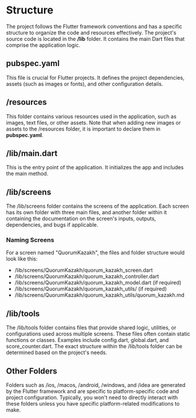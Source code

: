 # Structure
The project follows the Flutter framework conventions and has a specific structure to organize the code and resources effectively.
The project's source code is located in the **/lib** folder. It contains the main Dart files that comprise the application logic.

## pubspec.yaml
This file is crucial for Flutter projects.
It defines the project dependencies, assets (such as images or fonts), and other configuration details.

## /resources
This folder contains various resources used in the application, such as images, text files, or other assets.
Note that when adding new images or assets to the /resources folder, it is important to declare them in **pubspec.yaml**.

## /lib/main.dart
This is the entry point of the application. It initializes the app and includes the main method.

## /lib/screens
The /lib/screens folder contains the screens of the application. Each screen has its own folder with three main files,
and another folder within it containing the documentation on the screen's inputs, outputs, dependencies, and bugs if applicable. 

### Naming Screens
For a screen named "QuorumKazakh", the files and folder structure would look like this:

- /lib/screens/QuorumKazakh/quorum_kazakh_screen.dart
- /lib/screens/QuorumKazakh/quorum_kazakh_controller.dart
- /lib/screens/QuorumKazakh/quorum_kazakh_model.dart (if required)
- /lib/screens/QuorumKazakh/quorum_kazakh_utils/ (if required)
- /lib/screens/QuorumKazakh/quorum_kazakh_utils/quorum_kazakh.md

## /lib/tools
The /lib/tools folder contains files that provide shared logic, utilities, or configurations used across multiple screens.
These files often contain static functions or classes. Examples include config.dart, global.dart, and score_counter.dart.
The exact structure within the /lib/tools folder can be determined based on the project's needs.

## Other Folders
Folders such as /ios, /macos, /android, /windows, and /idea are generated by the Flutter framework and are specific to platform-specific code and project configuration.
Typically, you won't need to directly interact with these folders unless you have specific platform-related modifications to make.
